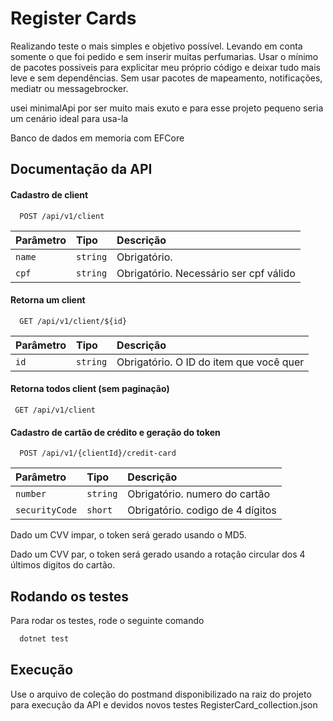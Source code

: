 
# Register Cards

Realizando teste o mais simples e objetivo possível. Levando em conta somente o que foi pedido e sem inserir muitas perfumarias.
Usar o mínimo de pacotes possiveis para explicitar meu próprio código e deixar tudo mais leve e sem dependências. Sem usar pacotes de mapeamento, notificações, mediatr ou messagebrocker. 

usei minimalApi por ser muito mais exuto e para esse projeto pequeno seria um cenário ideal para usa-la

Banco de dados em memoria com EFCore



## Documentação da API

#### Cadastro de client

```http
  POST /api/v1/client
```

| Parâmetro   | Tipo       | Descrição                           |
| :---------- | :--------- | :---------------------------------- |
| `name` | `string` | Obrigatório. |
| `cpf` | `string` | Obrigatório. Necessário ser cpf válido |

#### Retorna um client

```http
  GET /api/v1/client/${id}
```

| Parâmetro   | Tipo       | Descrição                                   |
| :---------- | :--------- | :------------------------------------------ |
| `id`      | `string` | Obrigatório. O ID do item que você quer |

#### Retorna todos client (sem paginação)

```http
 GET /api/v1/client
```

#### Cadastro de cartão de crédito e geração do token

```http
  POST /api/v1/{clientId}/credit-card
```

| Parâmetro   | Tipo       | Descrição                           |
| :---------- | :--------- | :---------------------------------- |
| `number` | `string` | Obrigatório. numero do cartão |
| `securityCode` | `short` | Obrigatório. codigo de 4 dígitos |

Dado um CVV impar, o token será gerado usando o MD5.

Dado um CVV par, o token será gerado usando a rotação  circular dos 4 últimos digitos do cartão.


## Rodando os testes

Para rodar os testes, rode o seguinte comando

```bash
  dotnet test
```

## Execução

Use o arquivo de coleção do postmand disponibilizado na raiz do projeto para execução da API e devidos novos testes
RegisterCard_collection.json
